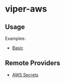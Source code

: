 # viper-aws

## Usage

Examples:
* [Basic](examples/basic/main.go)

## Remote Providers

* [AWS Secrets](secrets/)
